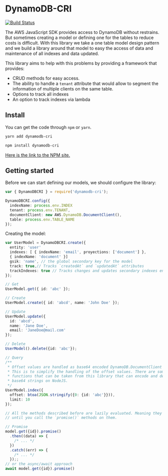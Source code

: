 # DynamoDB-CRI

[![Build Status](https://travis-ci.org/conapps/dynamodb-cri.svg?branch=master)](https://travis-ci.org/conapps/dynamodb-cri)

The AWS JavaScript SDK provides access to DynamoDB without restrains. But sometimes creating a model or defining one for the tables to reduce costs is difficult. With this library we take a one table model design pattern and we build a library around that model to easy the access of data and maintenance of all indexes and data updated.

This library aims to help with this problems by providing a framework that provides:

- CRUD methods for easy access.
- The ability to handle a `tenant` attribute that would allow to segment the information of multiple clients on the same table.
- Options to track all indexes
- An option to track indexes via lambda 

## Install

You can get the code through `npm` or `yarn`.

```bash
yarn add dynamodb-cri

npm install dynamodb-cri
```

[Here is the link to the NPM site.](http://google.com)

## Getting started

Before we can start defining our models, we should configure the library:

```typescript
var { DynamoDBCRI } = require('dynamodb-cri');

DynamoDBCRI.config({
  indexName: process.env.INDEX
  tenant: process.env.TENANT,
  documentClient: new AWS.DynamoDB.DocumentClient(),
  table: process.env.TABLE_NAME
});
```



Creating the model: 

```typescript
var UserModel = DynamoDBCRI.create({
  entity: 'user'
  indexes: [ { indexName: 'email', proyections: ['document'] },
  { indexName: 'document' }]
  gsik: 'name', // the global secondary key for the model
  track: true,// Tracks `createdAt` and `updatedAt` attributes
  trackIndexes: true // Tracks changes and updates secondary indexes entities
});

// Get
UserModel.get({ id: 'abc' });

// Create
UserModel.create({ id: 'abcd', name: 'John Doe' });

// Update
UserModel.update({
  id: 'abcd',
  name: 'Jane Doe',
  email: 'JaneDoe@mail.com'
});

// Delete
UserModel().delete({id: 'abc'});

// Query
/**
 * Offset values are handled as base64 encoded DynamoDB.DocumentClient keys.
 * This is to simplify the handling of the offset values. There are some helper
 * functions that can be taken from this library that can encode and decode
 * base64 strings on NodeJS.
 */
UserModel.index({
  offset: btoa(JSON.stringify({0: {id: 'abc'}})),
  limit: 10
});

// All the methods described before are lazily evaluated. Meaning they won't run
// until you call the `promise()` methods on them.

// Promise
model.get({id}).promise()
  .then((data) => {
    /* ... */
  })
  .catch((err) => {
    /* ... */
  });;
// or the async/await approach
await model.get({id}).promise()

```


